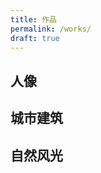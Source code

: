 ```yaml
---
title: 作品
permalink: /works/
draft: true
---
```



## 人像
<CardGrid>
    <ImageCard
    image="https://cdn.jsdelivr.net/gh/zzyAJohn/Works-Image/2025-02-08/DSC_2105.webp"
    title="明日方舟-史尔特尔"
    description="照片摄于武汉市国际博览中心暨梦乡漫展。“神秘的萨卡兹少女史尔特尔，或因矿石病影响导致缺失性记忆障碍，其情况在矿石病病理中也极其少见，现于罗德岛接受治疗中。在测试过程中展现出了原因不详的强大战斗能力，很快成为了作战干员。”"
    href="/"
    author="AJohn"
    date="2025/02/08"
    />
    <ImageCard
    image="https://cdn.jsdelivr.net/gh/zzyAJohn/Works-Image/2025-02-08/DSC_2159.webp"
    title="第五人格-红夫人-应许之日"
    description="照片摄于武汉市国际博览中心暨梦乡漫展。“你会获得你想要的，十字架为此作证。”"
    href="/"
    author="AJohn"
    date="2025/02/08"
    />
</CardGrid>


## 城市建筑


## 自然风光

<CardGrid>
    <ImageCard
    image="https://cdn.jsdelivr.net/gh/zzyAJohn/Works-Image/2025-01-19/DSC_0928.jpg"
    title="乡村振兴号"
    description="照片中的火车位于武汉市蔡甸区"
    href="/"
    author="AJohn"
    date="2025/01/19"
    />
    <ImageCard
    image="https://cdn.jsdelivr.net/gh/zzyAJohn/Works-Image/2025-01-19/DSC_0913.jpg"
    title="牡丹，花之富贵者也"
    description="照片中的花朵摄于武汉市蔡甸区花博汇"
    href="/"
    author="AJohn"
    date="2025/01/19"
    />
    <ImageCard
    image="https://cdn.jsdelivr.net/gh/zzyAJohn/Works-Image/2025-01-19/DSC_0919.jpg"
    title="娇艳欲滴的花朵"
    description="照片中的花朵摄于武汉市蔡甸区花博汇"
    href="/"
    author="AJohn"
    date="2025/01/19"
    />
    <ImageCard
    image="https://cdn.jsdelivr.net/gh/zzyAJohn/Works-Image/2025-01-19/DSC_0917.jpg"
    title="紫色心情"
    description="照片中的花朵摄于武汉市蔡甸区花博汇"
    href="/"
    author="AJohn"
    date="2025/01/19"
    />
</CardGrid>